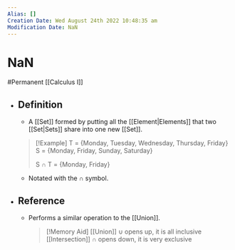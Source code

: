 ```yaml
---
Alias: []
Creation Date: Wed August 24th 2022 10:48:35 am 
Modification Date: NaN
---
```

# NaN
#Permanent [[Calculus I]]

- ## Definition
	- A [[Set]] formed by putting all the [[Element|Elements]] that two [[Set|Sets]] share into one new [[Set]].
	> [!Example]
	> T = {Monday, Tuesday, Wednesday, Thursday, Friday}
	> S = {Monday, Friday, Sunday, Saturday}
	> 
	> S $\cap$ T = {Monday, Friday}
	- Notated with the $\cap$ symbol.
- ## Reference
	- Performs a similar operation to the [[Union]].
	  > [!Memory Aid]
	  > [[Union]] $\cup$ opens up, it is all inclusive
	  > [[Intersection]] $\cap$  opens down, it is very exclusive
